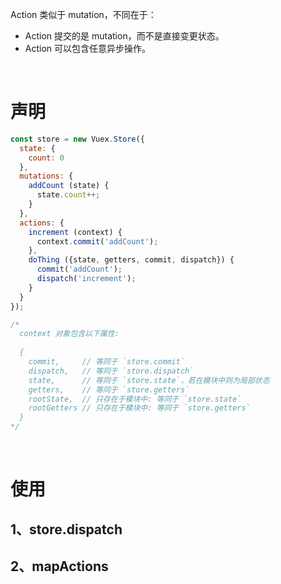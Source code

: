 Action 类似于 mutation，不同在于：

- Action 提交的是 mutation，而不是直接变更状态。
- Action 可以包含任意异步操作。

<br>

# 声明

```js
const store = new Vuex.Store({
  state: {
    count: 0
  },
  mutations: {
    addCount (state) {
      state.count++;
    }
  },
  actions: {
    increment (context) {
      context.commit('addCount');
    },
    doThing ({state, getters, commit, dispatch}) {
      commit('addCount');
      dispatch('increment');
    }
  }
});

/* 
  context 对象包含以下属性:
  
  {
    commit,     // 等同于 `store.commit`
    dispatch,   // 等同于 `store.dispatch`  
    state,      // 等同于 `store.state`，若在模块中则为局部状态
    getters,    // 等同于 `store.getters`
    rootState,  // 只存在于模块中: 等同于 `store.state`
    rootGetters // 只存在于模块中: 等同于 `store.getters`
  }
*/
```

<br>

# 使用

## 1、store.dispatch

## 2、mapActions
